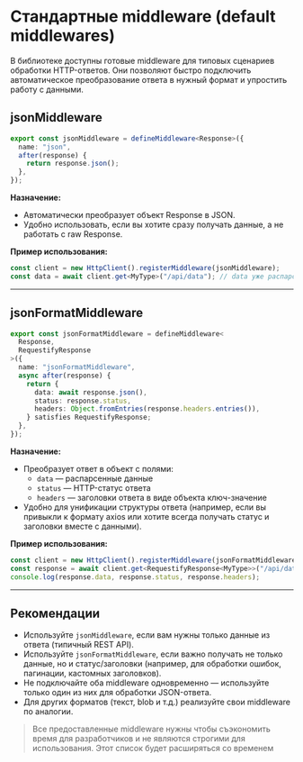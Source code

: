 # Стандартные middleware (default middlewares)

В библиотеке доступны готовые middleware для типовых сценариев обработки HTTP-ответов. Они позволяют быстро подключить автоматическое преобразование ответа в нужный формат и упростить работу с данными.

## jsonMiddleware

```ts
export const jsonMiddleware = defineMiddleware<Response>({
  name: "json",
  after(response) {
    return response.json();
  },
});
```

**Назначение:**

- Автоматически преобразует объект Response в JSON.
- Удобно использовать, если вы хотите сразу получать данные, а не работать с raw Response.

**Пример использования:**

```ts
const client = new HttpClient().registerMiddleware(jsonMiddleware);
const data = await client.get<MyType>("/api/data"); // data уже распарсенный объект
```

---

## jsonFormatMiddleware

```ts
export const jsonFormatMiddleware = defineMiddleware<
  Response,
  RequestifyResponse
>({
  name: "jsonFormatMiddleware",
  async after(response) {
    return {
      data: await response.json(),
      status: response.status,
      headers: Object.fromEntries(response.headers.entries()),
    } satisfies RequestifyResponse;
  },
});
```

**Назначение:**

- Преобразует ответ в объект с полями:
  - `data` — распарсенные данные
  - `status` — HTTP-статус ответа
  - `headers` — заголовки ответа в виде объекта ключ-значение
- Удобно для унификации структуры ответа (например, если вы привыкли к формату axios или хотите всегда получать статус и заголовки вместе с данными).

**Пример использования:**

```ts
const client = new HttpClient().registerMiddleware(jsonFormatMiddleware);
const response = await client.get<RequestifyResponse<MyType>>("/api/data");
console.log(response.data, response.status, response.headers);
```

---

## Рекомендации

- Используйте `jsonMiddleware`, если вам нужны только данные из ответа (типичный REST API).
- Используйте `jsonFormatMiddleware`, если важно получать не только данные, но и статус/заголовки (например, для обработки ошибок, пагинации, кастомных заголовков).
- Не подключайте оба middleware одновременно — используйте только один из них для обработки JSON-ответа.
- Для других форматов (текст, blob и т.д.) реализуйте свои middleware по аналогии.

> Все предоставленные middleware нужны чтобы съэкономить время для разработчиков и не являются строгими для использования. Этот список будет расширяться со временем
